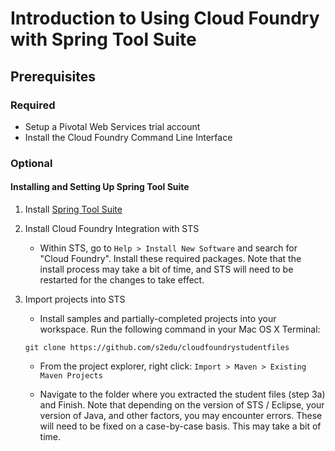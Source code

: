 # Introduction to Using Cloud Foundry with Spring Tool Suite


## Prerequisites

### Required

* Setup a Pivotal Web Services trial account
* Install the Cloud Foundry Command Line Interface

### Optional 

#### Installing and Setting Up Spring Tool Suite

1. Install [Spring Tool Suite](http://spring.io/tools/sts)

2. Install Cloud Foundry Integration with STS    
    * Within STS, go to `Help > Install New Software` and search for "Cloud Foundry". Install these required packages. Note that the install process may take a bit of time, and STS will need to be restarted for the changes to take effect.
    
3. Import projects into STS
    * Install samples and partially-completed projects into your workspace. Run the following command in your Mac OS X Terminal:
    ```
	git clone https://github.com/s2edu/cloudfoundrystudentfiles
    ```
    
    * From the project explorer, right click: `Import > Maven > Existing Maven Projects`
	
    * Navigate to the folder where you extracted the student files (step 3a) and Finish. Note that depending on the version of STS / Eclipse, your version of Java, and other factors, you may encounter errors.  These will need to be fixed on a case-by-case basis. This may take a bit of time.

